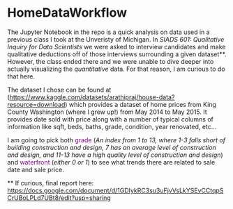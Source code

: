# HomeDataWorkflow
The Jupyter Notebook in the repo is a quick analysis on data used in a previous class I took at the Unveristy of Michigan. In *SIADS 601: Qualitative Inquiry for Data Scientists* we were asked to interview candidates and make qualitative deductions off of those interviews surrounding a given dataset**. However, the class ended there and we were unable to dive deeper into actually visualizing the *quantitative* data. For that reason, I am curious to do that here.

The dataset I chose can be found at (https://www.kaggle.com/datasets/arathipraj/house-data?resource=download) which provides a dataset of home prices from King County Washington (where I grew up!) from May 2014 to May 2015. It provides date sold with price along with a number of typical columns of information like sqft, beds, baths, grade, condition, year renovated, etc...

I am going to pick both <font color=purple>grade</font> (*An index from 1 to 13, where 1-3 falls short of building construction and design, 7 has an average level of construction and design, and 11-13 have a high quality level of construction and design*) and <font color=purple>waterfront</font> (*either 0 or 1*) to see what trends there are related to sale date and sale price.

** If curious, final report here: https://docs.google.com/document/d/1GDIykRC3su3uFjvVsLkYSEvCCtqpSCrUBoLPLd7UBt8/edit?usp=sharing
